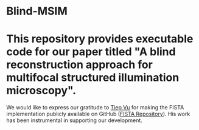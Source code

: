 # Blind-MSIM
# This repository provides executable code for our paper titled "A blind reconstruction approach for multifocal structured illumination microscopy".
We would like to express our gratitude to [Tiep Vu](https://github.com/tiepvupsu) for making the FISTA implementation publicly available on GitHub ([FISTA Repository](https://github.com/tiepvupsu/FISTA)). His work has been instrumental in supporting our development.


